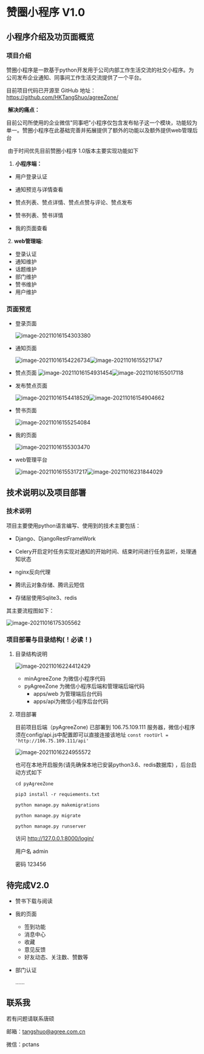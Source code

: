 # 赞圈小程序 V1.0

## 小程序介绍及功页面概览

### 项目介绍

​	赞圈小程序是一款基于python开发用于公司内部工作生活交流的社交小程序。为公司发布企业通知、同事间工作生活交流提供了一个平台。

目前项目代码已开源至  GitHub 地址： https://github.com/HKTangShuo/agreeZone/ 

​	**解决的痛点：**

​	目前公司所使用的企业微信"同事吧"小程序仅包含发布帖子这一个模块，功能较为单一。赞圈小程序在此基础完善并拓展提供了额外的功能以及额外提供web管理后台

​	由于时间优先目前赞圈小程序 1.0版本主要实现功能如下

1. **小程序端：**

- 用户登录认证

- 通知预览与详情查看
- 赞点列表、赞点详情、赞点点赞与评论、赞点发布
- 赞书列表、赞书详情
- 我的页面查看

​	2.  **web管理端:**

- 登录认证
- 通知维护
- 话题维护
- 部门维护
- 赞书维护
- 用户维护

### 页面预览

- 登录页面

  ![image-20211016154303380](imgs/image-20211016154303380.png)

- 通知页面

  ![image-20211016154226734](https://github.com/HKTangShuo/agreeZone/blob/main/imgs/image-20211016154226734.png)![image-20211016155217147](imgs/image-20211016155217147.png)

- 赞点页面
  ![image-20211016154931454](imgs/image-20211016154931454.png)![image-20211016155017118](imgs/image-20211016155017118.png)

- 发布赞点页面

  ![image-20211016154418529](imgs/image-20211016154418529.png)![image-20211016154904662](imgs/image-20211016154904662.png)

- 赞书页面

  ![image-20211016155254084](imgs/image-20211016155254084.png)

- 我的页面

  ![image-20211016155303470](imgs/image-20211016155303470.png)

- web管理平台

  ![image-20211016155317217](imgs/image-20211016155317217.png)![image-20211016231844029](imgs/image-20211016231844029.png)

  

## 技术说明以及项目部署

### 技术说明

项目主要使用python语言编写、使用到的技术主要包括：

- Django、DjangoRestFrameWork 
- Celery开启定时任务实现对通知的开始时间、结束时间进行任务监听，处理通知状态
- nginx反向代理
- 腾讯云对象存储、腾讯云短信

- 存储层使用Sqlite3、redis

其主要流程图如下：

![image-20211016175305562](imgs/image-20211016175305562.png)





### 项目部署与目录结构(！必读！)

1. 目录结构说明

   ![image-20211016224412429](imgs/image-20211016224412429.png)

   - minAgreeZone 为微信小程序代码
   - pyAgreeZone 为微信小程序后端和管理端后端代码 
     - apps/web 为管理端后台代码  
     - apps/api为微信小程序后台代码

2. 项目部署

   目前项目后端（pyAgreeZone) 已部署到 106.75.109.111 服务器，微信小程序须在config/api.js中配置即可以直接连接该地址 `const rootUrl = 'http://106.75.109.111/api'`

   ![image-20211016224955572](imgs/image-20211016224955572.png)

   也可在本地开启服务(请先确保本地已安装python3.6、redis数据库) ，后台启动方式如下

   `cd pyAgreeZone`

   `pip3 install -r requiements.txt`

   `python manage.py makemigrations`

   `python manage.py migrate`

   `python manage.py runserver`

   访问 http://127.0.0.1:8000/login/

   用户名 admin

   密码 123456

## 待完成V2.0

- 赞书下载与阅读

- 我的页面 

  - 签到功能
  - 消息中心
  - 收藏
  - 意见反馈
  - 好友动态、关注数、赞数等

- 部门认证

  ......

## 联系我

若有问题请联系唐硕 

邮箱：tangshuo@agree.com.cn

微信：pctans

